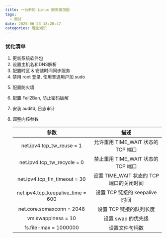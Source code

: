 ```yaml
---
title: 一台新的 Linux 服务器加固
tags:
  - 面试
date: 2025-06-23 18:20:47
categories: 理论知识
---
```


### 优化清单

1. 更新系统软件包
2. 设置主机名和DNS解析
3. 配置时区 & 安装时间同步服务
4. 禁用 root 登录, 使用普通用户加 sudo 
<!-- more -->
5. 配置防火墙
6. 配置 Fail2Ban, 防止密码破解
7. 安装 auditd, 日志审计
8. 调整内核参数

   |参数|描述|
   |:---:|:---:|
   | net.ipv4.tcp_tw_reuse = 1|允许重用 TIME_WAIT 状态的 TCP 端口|
   | net.ipv4.tcp_tw_recycle = 0|禁止重用 TIME_WAIT 状态的 TCP 端口|
   | net.ipv4.tcp_fin_timeout = 30|设置 TIME_WAIT 状态的 TCP 端口的关闭时间|
   | net.ipv4.tcp_keepalive_time = 600|设置 TCP 链接的 keepalive 时间|
   | net.core.somaxconn = 2048|设置 TCP 链接的队列长度|
   | vm.swappiness = 10|设置 swap 的优先级|
   | fs.file-max = 1000000|设置文件句柄数|
